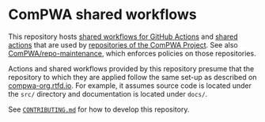 # ComPWA shared workflows

This repository hosts [shared workflows for GitHub Actions](https://docs.github.com/en/actions/using-workflows/reusing-workflows) and [shared actions](https://docs.github.com/en/actions/creating-actions) that are used by [repositories of the ComPWA Project](https://github.com/orgs/ComPWA/repositories). See also [ComPWA/repo-maintenance](https://github.com/ComPWA/repo-maintenance), which enforces policies on those repositories.

Actions and shared workflows provided by this repository presume that the repository to which they are applied follow the same set-up as described on [compwa-org.rtfd.io](https://compwa-org.readthedocs.io/develop.html). For example, it assumes source code is located under the `src/` directory and documentation is located under `docs/`.

See [`CONTRIBUTING.md`](./CONTRIBUTING.md) for how to develop this repository.
